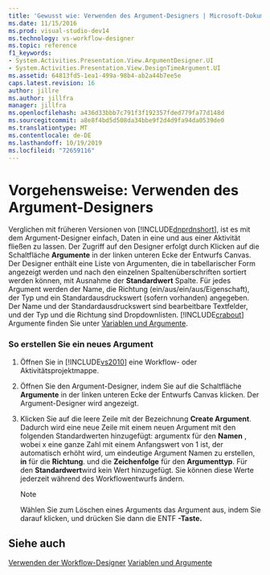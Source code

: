```yaml
---
title: 'Gewusst wie: Verwenden des Argument-Designers | Microsoft-Dokumentation'
ms.date: 11/15/2016
ms.prod: visual-studio-dev14
ms.technology: vs-workflow-designer
ms.topic: reference
f1_keywords:
- System.Activities.Presentation.View.ArgumentDesigner.UI
- System.Activities.Presentation.View.DesignTimeArgument.UI
ms.assetid: 64813fd5-1ea1-499a-98b4-ab2a44b7ee5e
caps.latest.revision: 16
author: jillre
ms.author: jillfra
manager: jillfra
ms.openlocfilehash: a436d33bbb7c791f3f192357fded779fa77d148d
ms.sourcegitcommit: a8e8f4bd5d508da34bbe9f2d4d9fa94da0539de0
ms.translationtype: MT
ms.contentlocale: de-DE
ms.lasthandoff: 10/19/2019
ms.locfileid: "72659116"
---
```

# <a name="how-to-use-the-argument-designer"></a>Vorgehensweise: Verwenden des Argument-Designers
Verglichen mit früheren Versionen von [!INCLUDE[dnprdnshort](../includes/dnprdnshort-md.md)], ist es mit dem Argument-Designer einfach, Daten in eine und aus einer Aktivität fließen zu lassen. Der Zugriff auf den Designer erfolgt durch Klicken auf die Schaltfläche **Argumente** in der linken unteren Ecke der Entwurfs Canvas. Der Designer enthält eine Liste von Argumenten, die in tabellarischer Form angezeigt werden und nach den einzelnen Spaltenüberschriften sortiert werden können, mit Ausnahme der **Standardwert** Spalte. Für jedes Argument werden der Name, die Richtung (ein/aus/ein/aus/Eigenschaft), der Typ und ein Standardausdruckswert (sofern vorhanden) angegeben. Der Name und der Standardausdruckswert sind bearbeitbare Textfelder, und der Typ und die Richtung sind Dropdownlisten. [!INCLUDE[crabout](../includes/crabout-md.md)] Argumente finden Sie unter [Variablen und Argumente](https://msdn.microsoft.com/library/d03dbe34-5b2e-4f21-8b57-693ee49611b8).

### <a name="to-create-a-new-argument"></a>So erstellen Sie ein neues Argument

1. Öffnen Sie in [!INCLUDE[vs2010](../includes/vs2010-md.md)] eine Workflow- oder Aktivitätsprojektmappe.

2. Öffnen Sie den Argument-Designer, indem Sie auf die Schaltfläche **Argumente** in der linken unteren Ecke der Entwurfs Canvas klicken. Der Argument-Designer wird angezeigt.

3. Klicken Sie auf die leere Zeile mit der Bezeichnung **Create Argument**. Dadurch wird eine neue Zeile mit einem neuen Argument mit den folgenden Standardwerten hinzugefügt: argumentx für den **Namen** , wobei x eine ganze Zahl mit einem Anfangswert von 1 ist, der automatisch erhöht wird, um eindeutige Argument Namen zu erstellen, **in** für die **Richtung**. und die **Zeichenfolge** für den **Argumenttyp**. Für den **Standardwert**wird kein Wert hinzugefügt. Sie können diese Werte jederzeit während des Workflowentwurfs ändern.

    > [!NOTE]
    > Wählen Sie zum Löschen eines Arguments das Argument aus, indem Sie darauf klicken, und drücken Sie dann die ENTF **-Taste.**

## <a name="see-also"></a>Siehe auch
 [Verwenden der Workflow-Designer](../workflow-designer/using-the-workflow-designer.md) [Variablen und Argumente](https://msdn.microsoft.com/library/d03dbe34-5b2e-4f21-8b57-693ee49611b8)